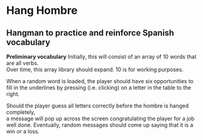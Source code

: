 # Hang Hombre

## Hangman to practice and reinforce Spanish vocabulary

**Preliminary vocabulary**
Initially, this will consist of an array of 10 words that are all verbs.  
Over time, this array library should expand.  10 is for working purposes.

When a random word is loaded, the player should have six opportunities to fill in the underlines
by pressing (i.e. clicking) on a letter in the table to the right.

Should the player guess all letters correctly before the hombre is hanged completely,  
a message will pop up across the screen congratulating the player for a job well done.  Eventually,
random messages should come up saying that it is a win or a loss.


